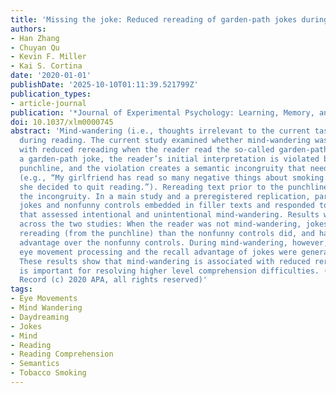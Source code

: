 ```yaml
---
title: 'Missing the joke: Reduced rereading of garden-path jokes during mind-wandering'
authors:
- Han Zhang
- Chuyan Qu
- Kevin F. Miller
- Kai S. Cortina
date: '2020-01-01'
publishDate: '2025-10-10T01:11:39.521799Z'
publication_types:
- article-journal
publication: '*Journal of Experimental Psychology: Learning, Memory, and Cognition*'
doi: 10.1037/xlm0000745
abstract: 'Mind-wandering (i.e., thoughts irrelevant to the current task) occurs frequently
  during reading. The current study examined whether mind-wandering was associated
  with reduced rereading when the reader read the so-called garden-path jokes. In
  a garden-path joke, the reader’s initial interpretation is violated by the final
  punchline, and the violation creates a semantic incongruity that needs to be resolved
  (e.g., “My girlfriend has read so many negative things about smoking. Therefore,
  she decided to quit reading.”). Rereading text prior to the punchline can help resolve
  the incongruity. In a main study and a preregistered replication, participants read
  jokes and nonfunny controls embedded in filler texts and responded to thought probes
  that assessed intentional and unintentional mind-wandering. Results were consistent
  across the two studies: When the reader was not mind-wandering, jokes elicited more
  rereading (from the punchline) than the nonfunny controls did, and had a recall
  advantage over the nonfunny controls. During mind-wandering, however, the additional
  eye movement processing and the recall advantage of jokes were generally reduced.
  These results show that mind-wandering is associated with reduced rereading, which
  is important for resolving higher level comprehension difficulties. (PsycInfo Database
  Record (c) 2020 APA, all rights reserved)'
tags:
- Eye Movements
- Mind Wandering
- Daydreaming
- Jokes
- Mind
- Reading
- Reading Comprehension
- Semantics
- Tobacco Smoking
---
```

